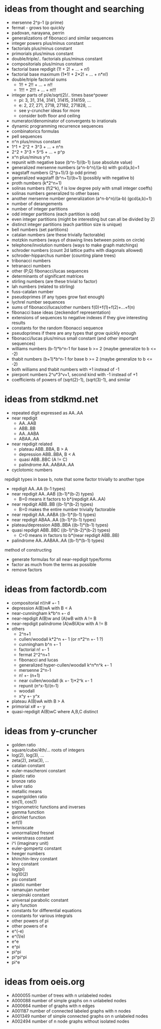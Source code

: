 # ideas from thought and searching

- mersenne 2^p-1 (p prime)
- fermat - grows too quickly
- padovan, narayana, perrin
- generalizations of fibonacci and similar sequences
- integer powers plus/minus constant
- factorials plus/minus constant
- primorials plus/minus constant
- double/triple/.. factorials plus/minus constant
- compositorials plus/minus constant
- factorial base repdigit (1! + 2! + ... + n!)
- factorial base maximum (1\*1! + 2\*2! + ... + n\*n!)
- double/triple factorial sums
  - 1!! + 2!! + ... + n!!
  - 1!!! + 2!!! + ... + n!!!
- integer parts of pi/e/sqrt(2)/.. times base^power
  - pi: 3, 31, 314, 3141, 31415, 314159, ...
  - e: 2, 27, 271, 2718, 27182, 271828, ...
  - see y-cruncher ideas for more
  - consider both floor and ceiling
- numerator/denominator of convergents to irrationals
- dynamic programming recurrence sequences
- combinatorics formulas
- pell sequences
- n^n plus/minus constant
- 1^1 + 2^2 + 3^3 + ... + n^n
- 2^2 + 3^3 + 5^5 + ... + p^p
- x^n plus/minus y^n
- repunit with negative base (b^n-1)/(b-1) (use absolute value)
- generalized mersenne numbers (a^n-b^n)/(a-b) with gcd(a,b)=1
- wagstaff numbers (2^p+1)/3 (p odd prime)
- generalized wagstaff (b^n+1)/(b+1) (possibly with negative b)
- proth numbers (k\*2^n+1)
- solinas numbers (f(2^k), f is low degree poly with small integer coeffs)
- solinas numbers generalized to other bases
- another mersenne number generalization (a^n-b^n)/(a-b) (gcd(a,b)=1)
- number of derangements
- number of integer partitions
- odd integer partitions (each partition is odd)
- even integer partitions (might be interesting but can all be divided by 2)
- distinct integer partitions (each partition size is unique)
- bell numbers (set partitions)
- catalan numbers (are these trivially factorable)
- motzkin numbers (ways of drawing lines between points on circle)
- telephone/involution numbers (ways to make graph matchings)
- schroder numbers (count 2d lattice paths with diagonals allowed)
- schroder-hipparchus number (counting plane trees)
- tribonacci numbers
- tetranacci numbers
- other (P,Q) fibonacci/lucas sequences
- determinants of significant matrices
- stirling numbers (are these trivial to factor)
- lah numbers (related to stirling)
- fuss-catalan number
- pseudoprimes (if any types grow fast enough)
- lychrel number sequences
- sums of fibonacci/lucas/other numbers f(0)+f(1)+f(2)+...+f(n)
- fibonacci base ideas (zeckendorf representation)
- extensions of sequences to negative indexes if they give interesting results
- constants for the random fibonacci sequence
- pseudoprimes if there are any types that grow quickly enough
- fibonacci/lucas plus/minus small constant (and other important sequences)
- williams numbers (b-1)\*b^n-1 for base b >= 2 (maybe generalize to b <= -2)
- thabit numbers (b+1)\*b^n-1 for base b >= 2 (maybe generalize to b <= -2)
- both williams and thabit numbers with +1 instead of -1
- pierpont numbers 2^u*3^v+1, second kind with -1 instead of +1
- coefficients of powers of (sqrt(2)-1), (sqrt(3)-1), and similar

# ideas from stdkmd.net

- repeated digit expressed as AA..AA
- near repdigit
  - AA..AAB
  - ABB..BB
  - AA..AABA
  - ABAA..AA
- near repdigit related
  - plateau ABB..BBA, B > A
  - depression ABB..BBA, B < A
  - quasi ABB..BBC (A != C)
  - palindrome AA..AABAA..AA
- cyclotomic numbers

repdigit types in base b, note that some factor trivially to another type
- repdigit AA..AA (b-1 types)
- near repdigit AA..AAB ((b-1)\*(b-2) types)
  - B=0 means it factors to b\*(repdigit AA..AA)
- near repdigit ABB..BB ((b-1)\*(b-2) types)
  - B=0 makes the entire number trivially factorable
- near repdigit AA..AABA ((b-1)\*(b-1) types)
- near repdigit ABAA..AA ((b-1)\*(b-1) types)
- plateau/depression ABB..BBA ((b-1)\*(b-1) types)
- quasi repdigit ABB..BBC ((b-1)\*(b-2)\*(b-2) types)
  - C=0 means in factors to b\*(near repdigit ABB..BB)
- palindrome AA..AABAA..AA ((b-1)\*(b-1) types)

method of constructing
- generate formulas for all near-repdigit type/forms
- factor as much from the terms as possible
- remove factors

# ideas from factordb.com

- compositorial n!/n\# +- 1
- depression A(B)wA with B < A
- near-cunningham k\*b^n +- d
- near-repdigit A(B)w and (A)wB with A != B
- near-repdigit palindrome (A)wB(A)w with A != B
- others
  - 2^n+1
  - cullen/woodall k\*2^n +- 1 (or n\*2^n +- 1 ?)
  - cunningham b^n +- 1
  - factorial n! +- 1
  - fermat 2^2^n+1
  - fibonacci and lucas
  - generalized hyper-cullen/woodall k^n\*n^k +- 1
  - mersenne 2^n-1
  - n! +- (n+1)
  - near cullen/woodall (k +- 1)\*2^k +- 1
  - repunit (n^x-1)/(n-1)
  - woodall
  - x^y +- y^x
- plateau A(B)wA with B > A
- primorial x# +- y
- quasi-repdigit A(B)wC where A,B,C distinct

# ideas from y-cruncher

- golden ratio
- square/cube/4th/... roots of integers
- log(2), log(3), ...
- zeta(2), zeta(3), ...
- catalan constant
- euler-mascheroni constant
- plastic ratio
- bronze ratio
- silver ratio
- metallic means
- supergolden ratio
- sin(1), cos(1)
- trigonometric functions and inverses
- gamma function
- dirichlet function
- erf(1)
- lemniscate
- unnormalized fresnel
- weierstrass constant
- i^i (imaginary unit)
- euler-gompertz constant
- heeger numbers
- khinchin-levy constant
- levy constant
- log(pi)
- log10(2)
- psi constant
- plastic number
- ramanujan number
- sierpinski constant
- universal parabolic constant
- airy function
- constants for differential equations
- constants for various integrals
- other powers of pi
- other powers of e
- e^(-e)
- e^(1/e)
- e^e
- e^pi
- pi^pi
- pi^pi^pi
- pi^e

# ideas from oeis.org

- A000055 number of trees with n unlabeled nodes
- A000088 number of simple graphs on n unlabeled nodes
- A000664 number of graphs with n edges
- A001187 number of connected labeled graphs with n nodes
- A001349 number of simple connected graphs on n unlabeled nodes
- A002494 number of n node graphs without isolated nodes
